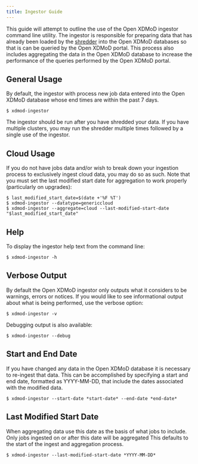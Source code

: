 ```yaml
---
title: Ingestor Guide
---
```


This guide will attempt to outline the use of the Open XDMoD ingestor
command line utility.  The ingestor is responsible for preparing data
that has already been loaded by the [shredder](shredder.html) into the
Open XDMoD databases so that is can be queried by the Open XDMoD portal.
This process also includes aggregating the data in the Open XDMoD
database to increase the performance of the queries performed by the
Open XDMoD portal.

General Usage
-------------

By default, the ingestor with process new job data entered into the
Open XDMoD database whose end times are within the past 7 days.

    $ xdmod-ingestor

The ingestor should be run after you have shredded your data.  If you
have multiple clusters, you may run the shredder multiple times followed
by a single use of the ingestor.

Cloud Usage
------------

If you do not have jobs data and/or wish to break down your ingestion process to 
exclusively ingest cloud data, you may do so as such. Note that you must set the last
modified start date for aggregation to work properly (particularly on upgrades):
    
    $ last_modified_start_date=$(date +'%F %T')
    $ xdmod-ingestor --datatype=genericcloud
    $ xdmod-ingestor --aggregate=cloud --last-modified-start-date "$last_modified_start_date"

Help
----

To display the ingestor help text from the command line:

    $ xdmod-ingestor -h

Verbose Output
--------------

By default the Open XDMoD ingestor only outputs what it considers to be
warnings, errors or notices. If you would like to see informational
output about what is being performed, use the verbose option:

    $ xdmod-ingestor -v

Debugging output is also available:

    $ xdmod-ingestor --debug

Start and End Date
------------------

If you have changed any data in the Open XDMoD database it is necessary
to re-ingest that data.  This can be accomplished by specifying a start
and end date, formatted as YYYY-MM-DD,  that include the dates
associated with the modified data.

    $ xdmod-ingestor --start-date *start-date* --end-date *end-date*


Last Modified Start Date
------------------

When aggregating data use this date as the basis of what jobs to include.
Only jobs ingested on or after this date will be aggregated
This defaults to the start of the ingest and aggregation process.

    $ xdmod-ingestor --last-modified-start-date *YYYY-MM-DD*
